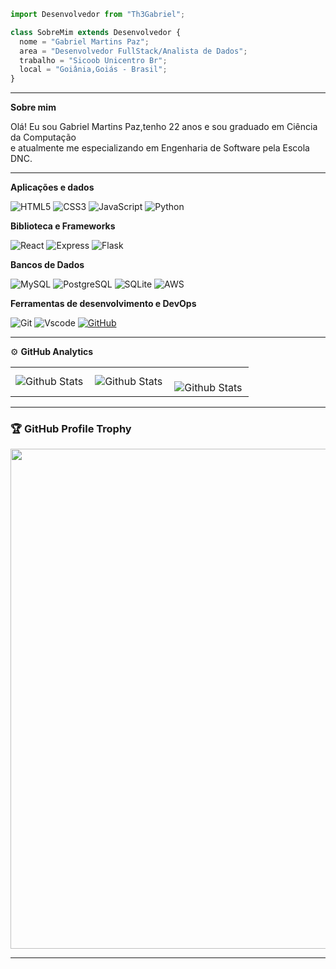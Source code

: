 ```js
import Desenvolvedor from "Th3Gabriel";

class SobreMim extends Desenvolvedor {
  nome = "Gabriel Martins Paz";
  area = "Desenvolvedor FullStack/Analista de Dados";
  trabalho = "Sicoob Unicentro Br";
  local = "Goiânia,Goiás - Brasil";
}
```
---

**Sobre mim**
<p>Olá! Eu sou Gabriel Martins Paz,tenho 22 anos e sou graduado em Ciência da Computação <br> 
e atualmente me especializando em Engenharia de Software pela Escola DNC.</p>

---

**Aplicações e dados**

![HTML5](https://img.shields.io/badge/HTML5-E34F26?style=for-the-badge&logo=html5&logoColor=white)
![CSS3](https://img.shields.io/badge/CSS3-1572B6?style=for-the-badge&logo=css3&logoColor=white)
![JavaScript](https://img.shields.io/badge/JavaScript-F7DF1E?style=for-the-badge&logo=javascript&logoColor=black)
![Python](https://img.shields.io/badge/python-3670A0?style=for-the-badge&logo=python&logoColor=ffdd54)

**Biblioteca e Frameworks**

![React](https://img.shields.io/badge/React-20232A?style=for-the-badge&logo=react&logoColor=61DAFB)
![Express](https://img.shields.io/badge/express.js-%23404d59.svg?style=for-the-badge&logo=express&logoColor=%2361DAFB)
![Flask](https://img.shields.io/badge/flask-%23000.svg?style=for-the-badge&logo=flask&logoColor=white)

**Bancos de Dados**

![MySQL](https://img.shields.io/badge/MySQL-00000F?style=for-the-badge&logo=mysql&logoColor=white)
![PostgreSQL](https://img.shields.io/badge/PostgreSQL-000?style=for-the-badge&logo=postgresql)
![SQLite](https://img.shields.io/badge/SQLite-000?style=for-the-badge&logo=sqlite&logoColor=07405E)
![AWS](https://img.shields.io/badge/AWS-000.svg?style=for-the-badge&logo=amazon-aws&logoColor=white)

**Ferramentas de desenvolvimento e DevOps**

![Git](https://img.shields.io/badge/GIT-E44C30?style=for-the-badge&logo=git&logoColor=white)
![Vscode](https://img.shields.io/badge/Vscode-007ACC?style=for-the-badge&logo=visual-studio-code&logoColor=white)
[![GitHub](https://img.shields.io/badge/GitHub-100000?style=for-the-badge&logo=github&logoColor=white)](https://github.com/Th3Gabriel)

<hr>

⚙️ **GitHub Analytics**

<table>
  <tr>
    <td>
      <img
        align="left"
        src="https://github-readme-stats.vercel.app/api?username=Th3Gabriel&theme=dark&hide_border=false&include_all_commits=true"
        alt="Github Stats"
      />
    </td>
    <td>
      <img
        align="left"
        src="https://github-readme-stats.vercel.app/api/top-langs/?username=Th3Gabriel&theme=dark&hide_border=false&include_all_commits=true&count_private=true&layout=compact"
        alt="Github Stats"
      />
    </td>
    <td>
      <br />
      <img
        align="left"
        src="https://github-readme-streak-stats.herokuapp.com/?user=Th3Gabriel&theme=dark&hide_border=false"
        alt="Github Stats"
      />
    </td>
  </tr>
</table>

--- 

### 🏆 GitHub Profile Trophy

<p align="center">
  <a
    href="https://github.com/ryo-ma/Th3Gabriel"
    title="repositório de troféus"
  >
    <img
      width="800"
      src="https://github-profile-trophy.vercel.app/?username=Th3Gabriel&column=8&theme=darkhub&no-frame=true&no-bg=true"
    />
  </a>
</p>

---

